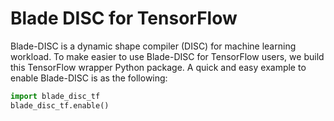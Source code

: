 # Blade DISC for TensorFlow

Blade-DISC is a dynamic shape compiler (DISC) for machine learning workload.
To make easier to use Blade-DISC for TensorFlow users, we build this TensorFlow
wrapper Python package. A quick and easy example to enable Blade-DISC is as the following:

``` python
import blade_disc_tf
blade_disc_tf.enable()
```
